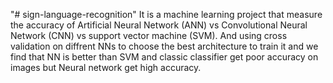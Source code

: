 "# sign-language-recognition" 
It is a machine learning project that measure the accuracy of Artificial Neural Network (ANN) vs Convolutional Neural Network (CNN) vs support vector machine (SVM).
And using cross validation on diffrent NNs to choose the best architecture to train it and we find that NN is better than SVM and classic classifier get poor accuracy on images but Neural network get high accuracy.  
